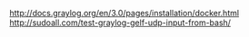 http://docs.graylog.org/en/3.0/pages/installation/docker.html
http://sudoall.com/test-graylog-gelf-udp-input-from-bash/
